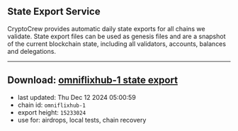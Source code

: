 ## State Export Service
CryptoCrew provides automatic daily state exports for all chains we validate. State export files can be used as genesis files and are a snapshot of the current blockchain state, including all validators, accounts, balances and delegations.

---
**Download: [omniflixhub-1 state export](https://dl-eu2.ccvalidators.com/SERVICE/omniflixhub/omniflixhub-1_export_15233024.json)**
---

- last updated: Thu Dec 12 2024 05:00:59
- chain id: `omniflixhub-1`
- export height: `15233024`
- use for: airdrops, local tests, chain recovery

